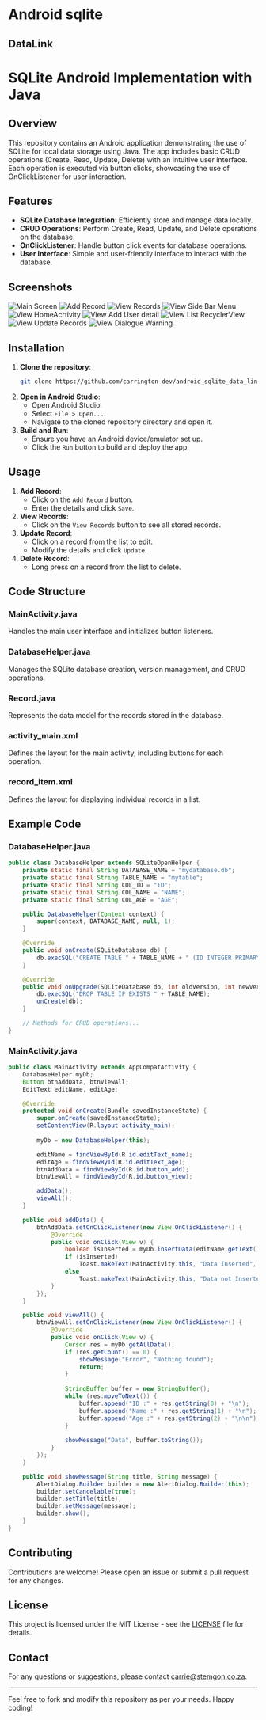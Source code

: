 # Android sqlite

## DataLink
# SQLite Android Implementation with Java

## Overview

This repository contains an Android application demonstrating the use of SQLite for local data storage using Java. The app includes basic CRUD operations (Create, Read, Update, Delete) with an intuitive user interface. Each operation is executed via button clicks, showcasing the use of OnClickListener for user interaction.

## Features

- **SQLite Database Integration**: Efficiently store and manage data locally.
- **CRUD Operations**: Perform Create, Read, Update, and Delete operations on the database.
- **OnClickListener**: Handle button click events for database operations.
- **User Interface**: Simple and user-friendly interface to interact with the database.

## Screenshots

![Main Screen](screenshots/logo.png)
![Add Record](screenshots/logo.png)
![View Records](screenshots/logo.png)
![View Side Bar Menu](screenshots/s1.png)
![View HomeAcrtivity](screenshots/s2.png)
![View Add User detail](screenshots/s3.png)
![View List RecyclerView](screenshots/s4.png)
![View Update Records](screenshots/s5.png)
![View Dialogue Warning](screenshots/s6.png)

## Installation

1. **Clone the repository**:
   ```sh
   git clone https://github.com/carrington-dev/android_sqlite_data_link.git
   ```
2. **Open in Android Studio**:
    - Open Android Studio.
    - Select `File > Open...`.
    - Navigate to the cloned repository directory and open it.
3. **Build and Run**:
    - Ensure you have an Android device/emulator set up.
    - Click the `Run` button to build and deploy the app.

## Usage

1. **Add Record**:
    - Click on the `Add Record` button.
    - Enter the details and click `Save`.
2. **View Records**:
    - Click on the `View Records` button to see all stored records.
3. **Update Record**:
    - Click on a record from the list to edit.
    - Modify the details and click `Update`.
4. **Delete Record**:
    - Long press on a record from the list to delete.

## Code Structure

### MainActivity.java

Handles the main user interface and initializes button listeners.

### DatabaseHelper.java

Manages the SQLite database creation, version management, and CRUD operations.

### Record.java

Represents the data model for the records stored in the database.

### activity_main.xml

Defines the layout for the main activity, including buttons for each operation.

### record_item.xml

Defines the layout for displaying individual records in a list.

## Example Code

### DatabaseHelper.java

```java
public class DatabaseHelper extends SQLiteOpenHelper {
    private static final String DATABASE_NAME = "mydatabase.db";
    private static final String TABLE_NAME = "mytable";
    private static final String COL_ID = "ID";
    private static final String COL_NAME = "NAME";
    private static final String COL_AGE = "AGE";

    public DatabaseHelper(Context context) {
        super(context, DATABASE_NAME, null, 1);
    }

    @Override
    public void onCreate(SQLiteDatabase db) {
        db.execSQL("CREATE TABLE " + TABLE_NAME + " (ID INTEGER PRIMARY KEY AUTOINCREMENT, NAME TEXT, AGE INTEGER)");
    }

    @Override
    public void onUpgrade(SQLiteDatabase db, int oldVersion, int newVersion) {
        db.execSQL("DROP TABLE IF EXISTS " + TABLE_NAME);
        onCreate(db);
    }

    // Methods for CRUD operations...
}
```

### MainActivity.java

```java
public class MainActivity extends AppCompatActivity {
    DatabaseHelper myDb;
    Button btnAddData, btnViewAll;
    EditText editName, editAge;

    @Override
    protected void onCreate(Bundle savedInstanceState) {
        super.onCreate(savedInstanceState);
        setContentView(R.layout.activity_main);
        
        myDb = new DatabaseHelper(this);

        editName = findViewById(R.id.editText_name);
        editAge = findViewById(R.id.editText_age);
        btnAddData = findViewById(R.id.button_add);
        btnViewAll = findViewById(R.id.button_view);

        addData();
        viewAll();
    }

    public void addData() {
        btnAddData.setOnClickListener(new View.OnClickListener() {
            @Override
            public void onClick(View v) {
                boolean isInserted = myDb.insertData(editName.getText().toString(), editAge.getText().toString());
                if (isInserted)
                    Toast.makeText(MainActivity.this, "Data Inserted", Toast.LENGTH_LONG).show();
                else
                    Toast.makeText(MainActivity.this, "Data not Inserted", Toast.LENGTH_LONG).show();
            }
        });
    }

    public void viewAll() {
        btnViewAll.setOnClickListener(new View.OnClickListener() {
            @Override
            public void onClick(View v) {
                Cursor res = myDb.getAllData();
                if (res.getCount() == 0) {
                    showMessage("Error", "Nothing found");
                    return;
                }
                
                StringBuffer buffer = new StringBuffer();
                while (res.moveToNext()) {
                    buffer.append("ID :" + res.getString(0) + "\n");
                    buffer.append("Name :" + res.getString(1) + "\n");
                    buffer.append("Age :" + res.getString(2) + "\n\n");
                }
                
                showMessage("Data", buffer.toString());
            }
        });
    }

    public void showMessage(String title, String message) {
        AlertDialog.Builder builder = new AlertDialog.Builder(this);
        builder.setCancelable(true);
        builder.setTitle(title);
        builder.setMessage(message);
        builder.show();
    }
}
```

## Contributing

Contributions are welcome! Please open an issue or submit a pull request for any changes.

## License

This project is licensed under the MIT License - see the [LICENSE](LICENSE) file for details.

## Contact

For any questions or suggestions, please contact [carrie@stemgon.co.za](mailto:carrie@stemgon.co.za).

---

Feel free to fork and modify this repository as per your needs. Happy coding!